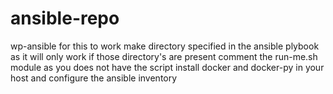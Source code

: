 # ansible-repo
wp-ansible
for this to work make directory specified in the ansible plybook as it will only work if those directory's are present
comment the run-me.sh module as you does not have the script
install docker and docker-py in your host and configure the ansible inventory
